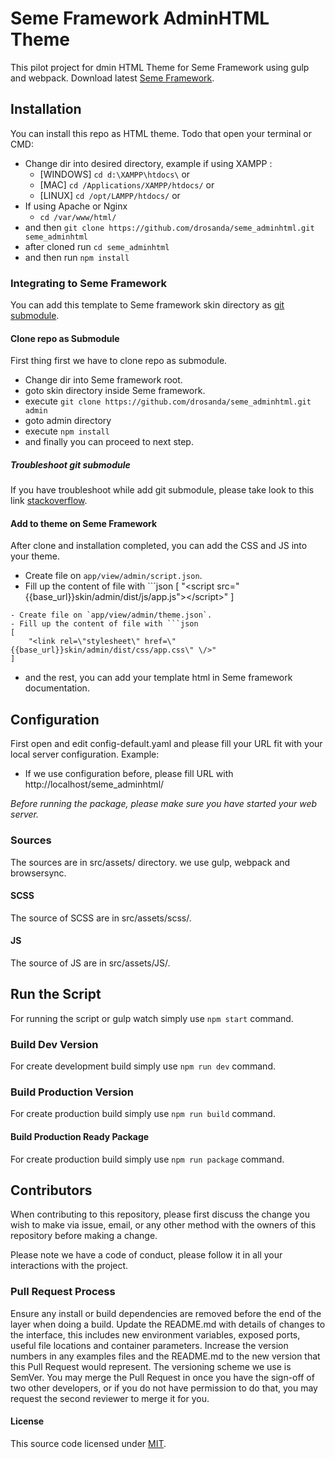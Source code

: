 # Seme Framework AdminHTML Theme
This pilot project for dmin HTML Theme for Seme Framework using gulp and webpack.
Download latest [Seme Framework](https://github.com/drosanda/seme-framework).

## Installation
You can install this repo as HTML theme. Todo that open your terminal or CMD:
- Change dir into desired directory, example if using XAMPP :
  - [WINDOWS] `cd d:\XAMPP\htdocs\` or
  - [MAC] `cd /Applications/XAMPP/htdocs/` or
  - [LINUX] `cd /opt/LAMPP/htdocs/` or
- If using  Apache or Nginx
  - `cd /var/www/html/`
- and then `git clone https://github.com/drosanda/seme_adminhtml.git seme_adminhtml`
- after cloned run `cd seme_adminhtml`
- and then run `npm install`

### Integrating to Seme Framework
You can add this template to Seme framework skin directory as [git submodule](https://git-scm.com/book/en/v2/Git-Tools-Submodules).

#### Clone repo as Submodule
First thing first we have to clone repo as submodule.
- Change dir into Seme framework root.
- goto skin directory inside Seme framework.
- execute `git clone https://github.com/drosanda/seme_adminhtml.git admin`
- goto admin directory
- execute `npm install`
- and finally you can proceed to next step.

##### Troubleshoot git submodule
If you have troubleshoot while add git submodule, please take look to this link [stackoverflow](https://stackoverflow.com/questions/41718822/how-to-resolve-fatal-not-a-git-repository).

#### Add to theme on Seme Framework
After clone and installation completed, you can add the CSS and JS into your theme.
- Create file on `app/view/admin/script.json`.
- Fill up the content of file with ```json
[
  "<script src=\"{{base_url}}skin/admin/dist/js/app.js\"><\/script>"
]
```
- Create file on `app/view/admin/theme.json`.
- Fill up the content of file with ```json
[
	"<link rel=\"stylesheet\" href=\"{{base_url}}skin/admin/dist/css/app.css\" \/>"
]
```
- and the rest, you can add your template html in Seme framework documentation.

## Configuration
First open and edit config-default.yaml and please fill your URL fit with your local server configuration. Example:
- If we use configuration before, please fill URL with http://localhost/seme_adminhtml/

*Before running the package, please make sure you have started your web server.*

### Sources
The sources are in src/assets/ directory. we use gulp, webpack and browsersync.

#### SCSS
The source of SCSS are in src/assets/scss/.

#### JS
The source of JS are in src/assets/JS/.

## Run the Script
For running the script or gulp watch simply use
`npm start` command.

### Build Dev Version
For create development build simply use `npm run dev` command.

### Build Production Version
For create production build simply use `npm run build` command.

#### Build Production Ready Package
For create production build simply use `npm run package` command.

## Contributors
When contributing to this repository, please first discuss the change you wish to make via issue, email, or any other method with the owners of this repository before making a change.

Please note we have a code of conduct, please follow it in all your interactions with the project.

### Pull Request Process
Ensure any install or build dependencies are removed before the end of the layer when doing a build.
Update the README.md with details of changes to the interface, this includes new environment variables, exposed ports, useful file locations and container parameters.
Increase the version numbers in any examples files and the README.md to the new version that this Pull Request would represent. The versioning scheme we use is SemVer.
You may merge the Pull Request in once you have the sign-off of two other developers, or if you do not have permission to do that, you may request the second reviewer to merge it for you.

#### License
This source code licensed under [MIT](https://opensource.org/licenses/mit-license.html).
